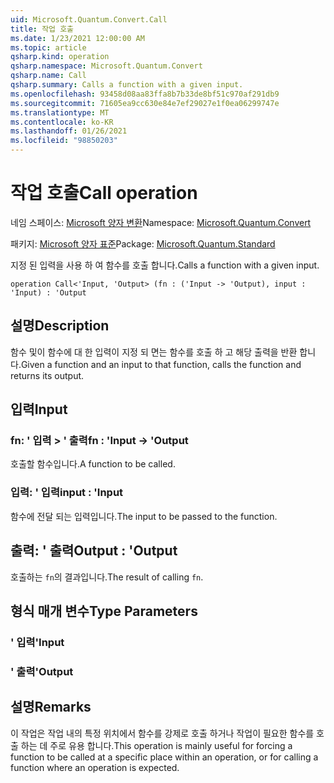 ```yaml
---
uid: Microsoft.Quantum.Convert.Call
title: 작업 호출
ms.date: 1/23/2021 12:00:00 AM
ms.topic: article
qsharp.kind: operation
qsharp.namespace: Microsoft.Quantum.Convert
qsharp.name: Call
qsharp.summary: Calls a function with a given input.
ms.openlocfilehash: 93458d08aa83ffa8b7b33de8bf51c970af291db9
ms.sourcegitcommit: 71605ea9cc630e84e7ef29027e1f0ea06299747e
ms.translationtype: MT
ms.contentlocale: ko-KR
ms.lasthandoff: 01/26/2021
ms.locfileid: "98850203"
---
```

# <a name="call-operation"></a><span data-ttu-id="b51da-102">작업 호출</span><span class="sxs-lookup"><span data-stu-id="b51da-102">Call operation</span></span>

<span data-ttu-id="b51da-103">네임 스페이스: [Microsoft 양자 변환](xref:Microsoft.Quantum.Convert)</span><span class="sxs-lookup"><span data-stu-id="b51da-103">Namespace: [Microsoft.Quantum.Convert](xref:Microsoft.Quantum.Convert)</span></span>

<span data-ttu-id="b51da-104">패키지: [Microsoft 양자 표준](https://nuget.org/packages/Microsoft.Quantum.Standard)</span><span class="sxs-lookup"><span data-stu-id="b51da-104">Package: [Microsoft.Quantum.Standard](https://nuget.org/packages/Microsoft.Quantum.Standard)</span></span>


<span data-ttu-id="b51da-105">지정 된 입력을 사용 하 여 함수를 호출 합니다.</span><span class="sxs-lookup"><span data-stu-id="b51da-105">Calls a function with a given input.</span></span>

```qsharp
operation Call<'Input, 'Output> (fn : ('Input -> 'Output), input : 'Input) : 'Output
```


## <a name="description"></a><span data-ttu-id="b51da-106">설명</span><span class="sxs-lookup"><span data-stu-id="b51da-106">Description</span></span>

<span data-ttu-id="b51da-107">함수 및이 함수에 대 한 입력이 지정 되 면는 함수를 호출 하 고 해당 출력을 반환 합니다.</span><span class="sxs-lookup"><span data-stu-id="b51da-107">Given a function and an input to that function, calls the function and returns its output.</span></span>

## <a name="input"></a><span data-ttu-id="b51da-108">입력</span><span class="sxs-lookup"><span data-stu-id="b51da-108">Input</span></span>

### <a name="fn--input---output"></a><span data-ttu-id="b51da-109">fn: ' 입력 > ' 출력</span><span class="sxs-lookup"><span data-stu-id="b51da-109">fn : 'Input -> 'Output</span></span>

<span data-ttu-id="b51da-110">호출할 함수입니다.</span><span class="sxs-lookup"><span data-stu-id="b51da-110">A function to be called.</span></span>


### <a name="input--input"></a><span data-ttu-id="b51da-111">입력: ' 입력</span><span class="sxs-lookup"><span data-stu-id="b51da-111">input : 'Input</span></span>

<span data-ttu-id="b51da-112">함수에 전달 되는 입력입니다.</span><span class="sxs-lookup"><span data-stu-id="b51da-112">The input to be passed to the function.</span></span>



## <a name="output--output"></a><span data-ttu-id="b51da-113">출력: ' 출력</span><span class="sxs-lookup"><span data-stu-id="b51da-113">Output : 'Output</span></span>

<span data-ttu-id="b51da-114">호출하는 `fn`의 결과입니다.</span><span class="sxs-lookup"><span data-stu-id="b51da-114">The result of calling `fn`.</span></span>

## <a name="type-parameters"></a><span data-ttu-id="b51da-115">형식 매개 변수</span><span class="sxs-lookup"><span data-stu-id="b51da-115">Type Parameters</span></span>

### <a name="input"></a><span data-ttu-id="b51da-116">' 입력</span><span class="sxs-lookup"><span data-stu-id="b51da-116">'Input</span></span>


### <a name="output"></a><span data-ttu-id="b51da-117">' 출력</span><span class="sxs-lookup"><span data-stu-id="b51da-117">'Output</span></span>



## <a name="remarks"></a><span data-ttu-id="b51da-118">설명</span><span class="sxs-lookup"><span data-stu-id="b51da-118">Remarks</span></span>

<span data-ttu-id="b51da-119">이 작업은 작업 내의 특정 위치에서 함수를 강제로 호출 하거나 작업이 필요한 함수를 호출 하는 데 주로 유용 합니다.</span><span class="sxs-lookup"><span data-stu-id="b51da-119">This operation is mainly useful for forcing a function to be called at a specific place within an operation, or for calling a function where an operation is expected.</span></span>